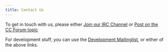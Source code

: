 ```yaml
---
title: Contact Us
---
```


To get in touch with us, please either [Join our IRC Channel](irc://irc.esper.net/#ac-get) or [Post on the CC Forum topic](http://www.computercraft.info/forums2/index.php?/topic/13821-ac-get-package-manager-for-computercraft/)

For development stuff, you can use the [Development Mailinglist](https://lists.darkdna.net/info/acg-devel), or either of the above links.